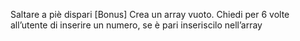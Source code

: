 Saltare a piè dispari [Bonus]
    Crea un array vuoto. 
    Chiedi per 6 volte all’utente di inserire un numero, se è pari inseriscilo nell’array